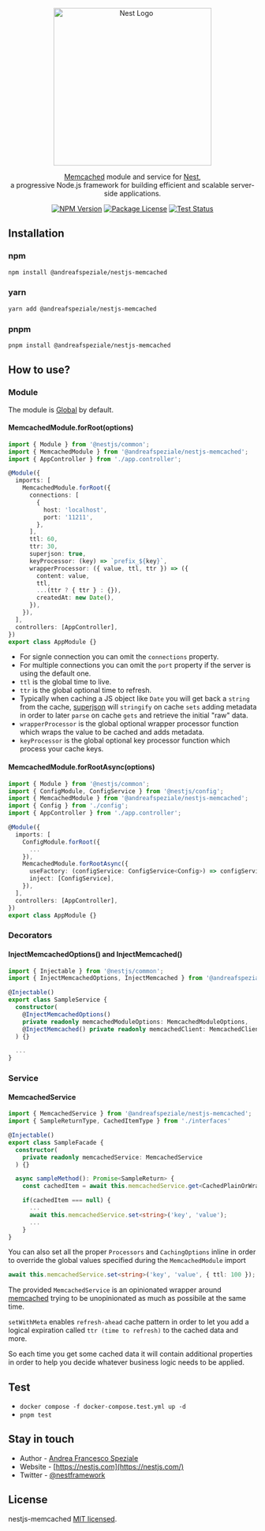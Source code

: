 <div align="center">
  <p>
    <a href="https://nestjs.com/" target="blank">
      <img src="https://nestjs.com/img/logo_text.svg" width="320" alt="Nest Logo" />
    </a>
  </p>

  <p>
    <a href="https://memcached.org/" target="blank">Memcached</a> module and service for <a href="https://github.com/nestjs/nest" target="blank">Nest</a>,<br>
    a progressive Node.js framework for building efficient and scalable server-side applications.
  </p>

<a href="https://www.npmjs.com/@andreafspeziale/nestjs-memcached" target="_blank"><img src="https://img.shields.io/npm/v/@andreafspeziale/nestjs-memcached.svg" alt="NPM Version" /></a>
<a href="https://www.npmjs.com/@andreafspeziale/nestjs-memcached" target="_blank"><img src="https://img.shields.io/npm/l/@andreafspeziale/nestjs-memcached.svg" alt="Package License" /></a>
<a href="https://github.com/andreafspeziale/nestjs-memcached/actions" target="_blank"><img src="https://img.shields.io/github/workflow/status/andreafspeziale/nestjs-memcached/Test" alt="Test Status"/></a>

</div>

## Installation

### npm

```sh
npm install @andreafspeziale/nestjs-memcached
```

### yarn

```sh
yarn add @andreafspeziale/nestjs-memcached
```

### pnpm

```sh
pnpm install @andreafspeziale/nestjs-memcached
```

## How to use?

### Module

The module is <a href="https://docs.nestjs.com/modules#global-modules" target="blank">Global</a> by default.

#### MemcachedModule.forRoot(options)

```ts
import { Module } from '@nestjs/common';
import { MemcachedModule } from '@andreafspeziale/nestjs-memcached';
import { AppController } from './app.controller';

@Module({
  imports: [
    MemcachedModule.forRoot({
      connections: [
        {
          host: 'localhost',
          port: '11211',
        },
      ],
      ttl: 60,
      ttr: 30,
      superjson: true,
      keyProcessor: (key) => `prefix_${key}`,
      wrapperProcessor: ({ value, ttl, ttr }) => ({
        content: value,
        ttl,
        ...(ttr ? { ttr } : {}),
        createdAt: new Date(),
      }),
    }),
  ],
  controllers: [AppController],
})
export class AppModule {}
```

- For signle connection you can omit the `connections` property.
- For multiple connections you can omit the `port` property if the server is using the default one.
- `ttl` is the global time to live.
- `ttr` is the global optional time to refresh.
- Typically when caching a JS object like `Date` you will get back a `string` from the cache, [superjson](https://github.com/blitz-js/superjson) will `stringify` on cache `sets` adding metadata in order to later `parse` on cache `gets` and retrieve the initial "raw" data.
- `wrapperProcessor` is the global optional wrapper processor function which wraps the value to be cached and adds metadata.
- `keyProcessor` is the global optional key processor function which process your cache keys.

#### MemcachedModule.forRootAsync(options)

```ts
import { Module } from '@nestjs/common';
import { ConfigModule, ConfigService } from '@nestjs/config';
import { MemcachedModule } from '@andreafspeziale/nestjs-memcached';
import { Config } from './config';
import { AppController } from './app.controller';

@Module({
  imports: [
    ConfigModule.forRoot({
      ...
    }),
    MemcachedModule.forRootAsync({
      useFactory: (configService: ConfigService<Config>) => configService.get('memcached'),
      inject: [ConfigService],
    }),
  ],
  controllers: [AppController],
})
export class AppModule {}
```

### Decorators

#### InjectMemcachedOptions() and InjectMemcached()

```ts
import { Injectable } from '@nestjs/common';
import { InjectMemcachedOptions, InjectMemcached } from '@andreafspeziale/nestjs-memcached';

@Injectable()
export class SampleService {
  constructor(
    @InjectMemcachedOptions()
    private readonly memcachedModuleOptions: MemcachedModuleOptions,
    @InjectMemcached() private readonly memcachedClient: MemcachedClient
  ) {}

  ...
}
```

### Service

#### MemcachedService

```ts
import { MemcachedService } from '@andreafspeziale/nestjs-memcached';
import { SampleReturnType, CachedItemType } from './interfaces'

@Injectable()
export class SampleFacade {
  constructor(
    private readonly memcachedService: MemcachedService
  ) {}

  async sampleMethod(): Promise<SampleReturn> {
    const cachedItem = await this.memcachedService.get<CachedPlainOrWrappedItem>(cachedItemKey);

    if(cachedItem === null) {
      ...
      await this.memcachedService.set<string>('key', 'value');
      ...
    }
}
```

You can also set all the proper `Processors` and `CachingOptions` inline in order to override the global values specified during the `MemcachedModule` import

```ts
await this.memcachedService.set<string>('key', 'value', { ttl: 100 });
```

The provided `MemcachedService` is an opinionated wrapper around [memcached](https://github.com/3rd-Eden/memcached#readme) trying to be unopinionated as much as possibile at the same time.

`setWithMeta` enables `refresh-ahead` cache pattern in order to let you add a logical expiration called `ttr (time to refresh)` to the cached data and more.

So each time you get some cached data it will contain additional properties in order to help you decide whatever business logic needs to be applied.

## Test

- `docker compose -f docker-compose.test.yml up -d`
- `pnpm test`

## Stay in touch

- Author - [Andrea Francesco Speziale](https://twitter.com/andreafspeziale)
- Website - [https://nestjs.com](https://nestjs.com/)
- Twitter - [@nestframework](https://twitter.com/nestframework)

## License

nestjs-memcached [MIT licensed](LICENSE).
